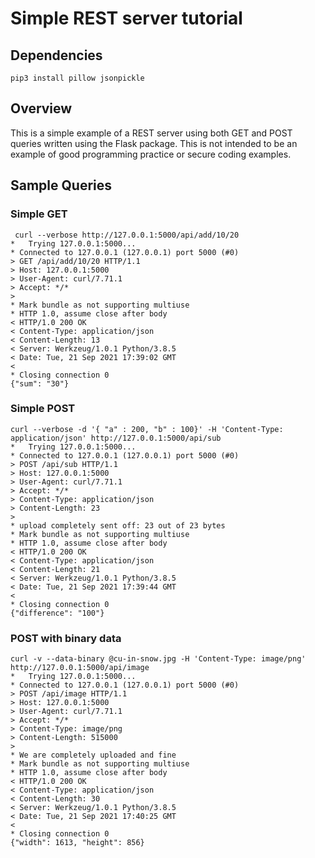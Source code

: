 # Simple REST server tutorial

## Dependencies

```
pip3 install pillow jsonpickle
```

## Overview

This is a simple example of a REST server using both GET and POST
queries written using the Flask package. This is not intended to be an
example of good programming practice or secure coding examples.

## Sample Queries

### Simple GET
```
 curl --verbose http://127.0.0.1:5000/api/add/10/20
*   Trying 127.0.0.1:5000...
* Connected to 127.0.0.1 (127.0.0.1) port 5000 (#0)
> GET /api/add/10/20 HTTP/1.1
> Host: 127.0.0.1:5000
> User-Agent: curl/7.71.1
> Accept: */*
>
* Mark bundle as not supporting multiuse
* HTTP 1.0, assume close after body
< HTTP/1.0 200 OK
< Content-Type: application/json
< Content-Length: 13
< Server: Werkzeug/1.0.1 Python/3.8.5
< Date: Tue, 21 Sep 2021 17:39:02 GMT
<
* Closing connection 0
{"sum": "30"}
```

### Simple POST

```
curl --verbose -d '{ "a" : 200, "b" : 100}' -H 'Content-Type: application/json' http://127.0.0.1:5000/api/sub
*   Trying 127.0.0.1:5000...
* Connected to 127.0.0.1 (127.0.0.1) port 5000 (#0)
> POST /api/sub HTTP/1.1
> Host: 127.0.0.1:5000
> User-Agent: curl/7.71.1
> Accept: */*
> Content-Type: application/json
> Content-Length: 23
>
* upload completely sent off: 23 out of 23 bytes
* Mark bundle as not supporting multiuse
* HTTP 1.0, assume close after body
< HTTP/1.0 200 OK
< Content-Type: application/json
< Content-Length: 21
< Server: Werkzeug/1.0.1 Python/3.8.5
< Date: Tue, 21 Sep 2021 17:39:44 GMT
<
* Closing connection 0
{"difference": "100"}
```

### POST with binary data
```
curl -v --data-binary @cu-in-snow.jpg -H 'Content-Type: image/png' http://127.0.0.1:5000/api/image
*   Trying 127.0.0.1:5000...
* Connected to 127.0.0.1 (127.0.0.1) port 5000 (#0)
> POST /api/image HTTP/1.1
> Host: 127.0.0.1:5000
> User-Agent: curl/7.71.1
> Accept: */*
> Content-Type: image/png
> Content-Length: 515000
>
* We are completely uploaded and fine
* Mark bundle as not supporting multiuse
* HTTP 1.0, assume close after body
< HTTP/1.0 200 OK
< Content-Type: application/json
< Content-Length: 30
< Server: Werkzeug/1.0.1 Python/3.8.5
< Date: Tue, 21 Sep 2021 17:40:25 GMT
<
* Closing connection 0
{"width": 1613, "height": 856}
```
